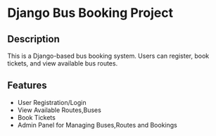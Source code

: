 # Django Bus Booking Project

## Description
This is a Django-based bus booking system. Users can register, book tickets, and view available bus routes.

## Features
- User Registration/Login
- View Available Routes,Buses
- Book Tickets
- Admin Panel for Managing Buses,Routes and Bookings